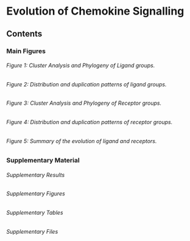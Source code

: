 # Evolution of Chemokine Signalling

## Contents

### Main Figures

######    Figure 1: Cluster Analysis and Phylogeny of Ligand groups.
######    Figure 2: Distribution and duplication patterns of ligand groups.
######    Figure 3: Cluster Analysis and Phylogeny of Receptor groups.
######    Figure 4: Distribution and duplication patterns of receptor groups.
######    Figure 5: Summary of the evolution of ligand and receptors.

### Supplementary Material

######    Supplementary Results
######    Supplementary Figures
######    Supplementary Tables
######    Supplementary Files
